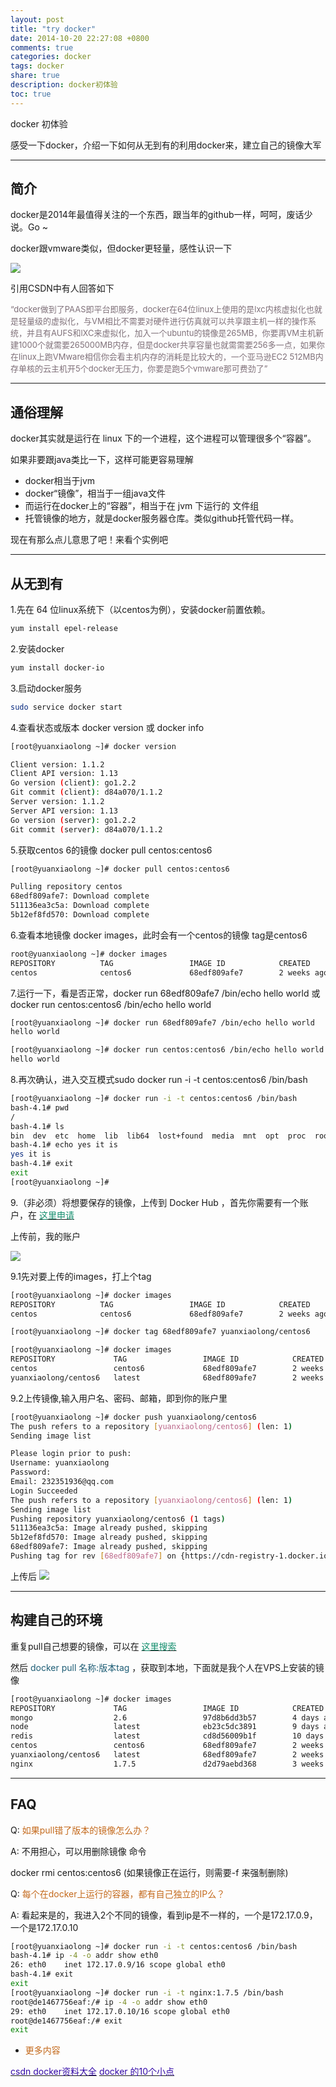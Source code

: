 ```yaml
---
layout: post
title: "try docker"
date: 2014-10-20 22:27:08 +0800
comments: true
categories: docker
tags: docker
share: true
description: docker初体验
toc: true
---
```

docker 初体验

<!--more-->
感受一下docker，介绍一下如何从无到有的利用docker来，建立自己的镜像大军

---

## 简介

docker是2014年最值得关注的一个东西，跟当年的github一样，呵呵，废话少说。Go ~

docker跟vmware类似，但docker更轻量，感性认识一下

![](/images/docker/20141020/1.png)

引用CSDN中有人回答如下

<font size="2" color="#7f7079">“docker做到了PAAS即平台即服务，docker在64位linux上使用的是lxc内核虚拟化也就是轻量级的虚拟化，与VM相比不需要对硬件进行仿真就可以共享跟主机一样的操作系统，并且有AUFS和lXC来虚拟化，加入一个ubuntu的镜像是265MB，你要再VM主机新建1000个就需要265000MB内存，但是docker共享容量也就需需要256多一点，如果你在linux上跑VMware相信你会看主机内存的消耗是比较大的，一个亚马逊EC2 512MB内存单核的云主机开5个docker无压力，你要是跑5个vmware那可费劲了”</font>

---

## 通俗理解

docker其实就是运行在 linux 下的一个进程，这个进程可以管理很多个“容器”。

如果非要跟java类比一下，这样可能更容易理解

* docker相当于jvm
* docker“镜像”，相当于一组java文件
* 而运行在docker上的“容器”，相当于在 jvm 下运行的 文件组
* 托管镜像的地方，就是docker服务器仓库。类似github托管代码一样。

现在有那么点儿意思了吧！来看个实例吧

---

## 从无到有

1.先在 64 位linux系统下（以centos为例），安装docker前置依赖。

```bash
yum install epel-release
```

2.安装docker

```bash
yum install docker-io
```


3.启动docker服务

```bash
sudo service docker start
```

4.查看状态或版本 docker version 或 docker info

```bash
[root@yuanxiaolong ~]# docker version

Client version: 1.1.2
Client API version: 1.13
Go version (client): go1.2.2
Git commit (client): d84a070/1.1.2
Server version: 1.1.2
Server API version: 1.13
Go version (server): go1.2.2
Git commit (server): d84a070/1.1.2
```

5.获取centos 6的镜像 docker pull centos:centos6

```bash
[root@yuanxiaolong ~]# docker pull centos:centos6

Pulling repository centos
68edf809afe7: Download complete
511136ea3c5a: Download complete
5b12ef8fd570: Download complete
```

6.查看本地镜像 docker images，此时会有一个centos的镜像 tag是centos6

```bash
root@yuanxiaolong ~]# docker images
REPOSITORY          TAG                 IMAGE ID            CREATED             VIRTUAL SIZE
centos              centos6             68edf809afe7        2 weeks ago         212.7 MB
```


7.运行一下，看是否正常，docker run 68edf809afe7 /bin/echo hello world 或 docker run centos:centos6 /bin/echo hello world

```bash
[root@yuanxiaolong ~]# docker run 68edf809afe7 /bin/echo hello world
hello world

[root@yuanxiaolong ~]# docker run centos:centos6 /bin/echo hello world
hello world
```

8.再次确认，进入交互模式sudo docker run -i -t centos:centos6 /bin/bash

```bash
[root@yuanxiaolong ~]# docker run -i -t centos:centos6 /bin/bash
bash-4.1# pwd
/
bash-4.1# ls
bin  dev  etc  home  lib  lib64  lost+found  media  mnt  opt  proc  root  sbin  selinux  srv  sys  tmp  usr  var
bash-4.1# echo yes it is
yes it is
bash-4.1# exit
exit
[root@yuanxiaolong ~]#
```

9.（非必须）将想要保存的镜像，上传到 Docker Hub ，首先你需要有一个账户，在 [<font color="#118d6c">这里申请</font>](https://hub.docker.com/account/login/)


上传前，我的账户

![](/images/docker/20141020/2.png)

9.1先对要上传的images，打上个tag

```bash
[root@yuanxiaolong ~]# docker images
REPOSITORY          TAG                 IMAGE ID            CREATED             VIRTUAL SIZE
centos              centos6             68edf809afe7        2 weeks ago         212.7 MB

[root@yuanxiaolong ~]# docker tag 68edf809afe7 yuanxiaolong/centos6

[root@yuanxiaolong ~]# docker images
REPOSITORY             TAG                 IMAGE ID            CREATED             VIRTUAL SIZE
centos                 centos6             68edf809afe7        2 weeks ago         212.7 MB
yuanxiaolong/centos6   latest              68edf809afe7        2 weeks ago         212.7 MB
```

9.2上传镜像,输入用户名、密码、邮箱，即到你的账户里

```bash
[root@yuanxiaolong ~]# docker push yuanxiaolong/centos6
The push refers to a repository [yuanxiaolong/centos6] (len: 1)
Sending image list

Please login prior to push:
Username: yuanxiaolong
Password:
Email: 232351936@qq.com
Login Succeeded
The push refers to a repository [yuanxiaolong/centos6] (len: 1)
Sending image list
Pushing repository yuanxiaolong/centos6 (1 tags)
511136ea3c5a: Image already pushed, skipping
5b12ef8fd570: Image already pushed, skipping
68edf809afe7: Image already pushed, skipping
Pushing tag for rev [68edf809afe7] on {https://cdn-registry-1.docker.io/v1/repositories/yuanxiaolong/centos6/tags/latest}
```

上传后
![](/images/docker/20141020/3.png)

---

## 构建自己的环境

重复pull自己想要的镜像，可以在  [<font color="#118d6c">这里搜索</font>](https://registry.hub.docker.com/)

然后 <font color="#1e5d75">docker pull 名称:版本tag </font>，获取到本地，下面就是我个人在VPS上安装的镜像

```bash
[root@yuanxiaolong ~]# docker images
REPOSITORY             TAG                 IMAGE ID            CREATED             VIRTUAL SIZE
mongo                  2.6                 97d8b6dd3b57        4 days ago          391.4 MB
node                   latest              eb23c5dc3891        9 days ago          728.9 MB
redis                  latest              cd8d56009b1f        10 days ago         110.8 MB
centos                 centos6             68edf809afe7        2 weeks ago         212.7 MB
yuanxiaolong/centos6   latest              68edf809afe7        2 weeks ago         212.7 MB
nginx                  1.7.5               d2d79aebd368        3 weeks ago         100.2 MB
```
---

## FAQ

Q: <font color="#c46a1d">如果pull错了版本的镜像怎么办？</font>

A: 不用担心，可以用删除镜像 命令

docker rmi centos:centos6 (如果镜像正在运行，则需要-f 来强制删除)

Q: <font color="#c46a1d">每个在docker上运行的容器，都有自己独立的IP么？</font>

A: 看起来是的，我进入2个不同的镜像，看到ip是不一样的，一个是172.17.0.9，一个是172.17.0.10

```bash
[root@yuanxiaolong ~]# docker run -i -t centos:centos6 /bin/bash
bash-4.1# ip -4 -o addr show eth0
26: eth0    inet 172.17.0.9/16 scope global eth0
bash-4.1# exit
exit
[root@yuanxiaolong ~]# docker run -i -t nginx:1.7.5 /bin/bash
root@de1467756eaf:/# ip -4 -o addr show eth0
29: eth0    inet 172.17.0.10/16 scope global eth0
root@de1467756eaf:/# exit
exit
```

* <font color="#c46a1d"> 更多内容</font>

[<font color="#340ba7">csdn docker资料大全</font>](http://special.csdncms.csdn.net/BeDocker/)
[<font color="#340ba7">docker 的10个小点</font>](http://docker.u.qiniudn.com/15_Docker_Tips_in_5_Minutes.pdf)
